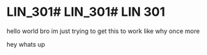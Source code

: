# LIN_301# LIN_301# LIN 301

hello world
bro im just trying to get this to work
like why
once more

hey whats up